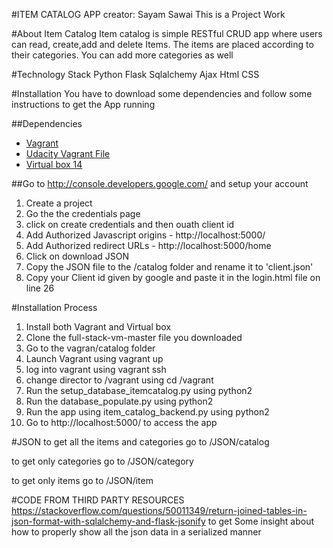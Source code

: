 #ITEM CATALOG APP
creator: Sayam Sawai
This is a Project Work

#About Item Catalog
Item catalog is simple RESTful CRUD app where users can read, create,add and delete Items. The items are placed according to their categories. You can add more categories as well

#Technology Stack
Python
Flask
Sqlalchemy
Ajax
Html
CSS

#Installation 
You have to download some dependencies and follow some instructions to get the App running

##Dependencies
- [Vagrant]("https://www.vagrantup.com/")
- [Udacity Vagrant File]("https://github.com/udacity/fullstack-nanodegree-vm")
- [Virtual box 14]("https://www.virtualbox.org/wiki/Downloads")

##Go to http://console.developers.google.com/ and setup your account
1. Create a project
2. Go the the credentials page
3. click on create credentials and then ouath client id
4. Add Authorized Javascript origins - http://localhost:5000/
5. Add Authorized redirect URLs - http://localhost:5000/home
6. Click on download JSON 
7. Copy the JSON file to the /catalog folder and rename it to 'client.json'
8. Copy your Client id given by google and paste it in the login.html file on line 26

#Installation Process
1. Install both Vagrant and Virtual box
2. Clone the full-stack-vm-master file you downloaded 
3. Go to the vagran/catalog folder
4. Launch Vagrant using vagrant up
5. log into vagrant using vagrant ssh
6. change director to /vagrant using cd /vagrant
7. Run the setup_database_itemcatalog.py using python2
8. Run the database_populate.py using python2
9. Run the app using item_catalog_backend.py using python2
10. Go to http://localhost:5000/ to access the app

#JSON
to get all the items and categories
go to /JSON/catalog

to get only categories
go to /JSON/category

to get only items
go to /JSON/item

#CODE FROM THIRD PARTY RESOURCES
https://stackoverflow.com/questions/50011349/return-joined-tables-in-json-format-with-sqlalchemy-and-flask-jsonify
to get Some insight about how to properly show all the json data in a serialized manner

 
